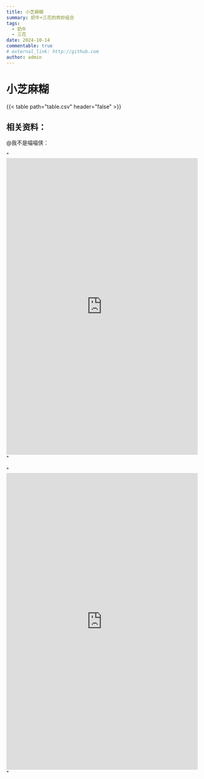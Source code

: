 ```yaml
---
title: 小芝麻糊
summary: 奶牛+三花的奇妙组合
tags:
  - 奶牛
  - 三花
date: 2024-10-14
commentable: true
# external_link: http://github.com
author: admin
---
```


# 小芝麻糊

{{< table path="table.csv" header="false" >}}

## 相关资料：

@我不是喵喵侠：

"<iframe width="100%" height="20%" frameborder="0" src="https://open.douyin.com/player/video?vid=7364265076712312127&autoplay=0" referrerpolicy="unsafe-url" allowfullscreen></iframe>"

"<iframe width="100%" height="20%" frameborder="0" src="https://open.douyin.com/player/video?vid=7424791301058596146&autoplay=0" referrerpolicy="unsafe-url" allowfullscreen></iframe>"